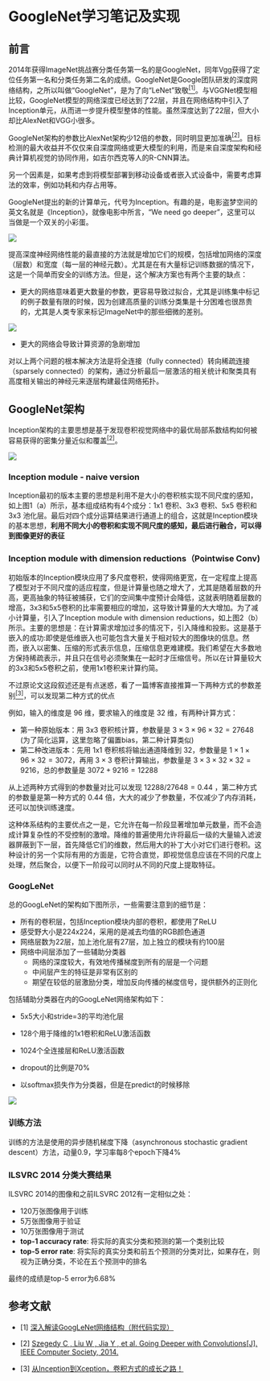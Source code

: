 # GoogleNet学习笔记及实现

## 前言

2014年获得ImageNet挑战赛分类任务第一名的是GoogleNet，同年Vgg获得了定位任务第一名和分类任务第二名的成绩。GoogleNet是Google团队研发的深度网络结构，之所以叫做“GoogleNet”，是为了向“LeNet”致敬[<sup>[1]</sup>](#refer-1)。与VGGNet模型相比较，GoogleNet模型的网络深度已经达到了22层，并且在网络结构中引入了Inception单元，从而进一步提升模型整体的性能。虽然深度达到了22层，但大小却比AlexNet和VGG小很多。

GoogleNet架构的参数比AlexNet架构少12倍的参数，同时明显更加准确[<sup>[2]</sup>](#refer-2)。目标检测的最大收益并不仅仅来自深度网络或更大模型的利用，而是来自深度架构和经典计算机视觉的协同作用，如吉尔西克等人的R-CNN算法。

另一个因素是，如果考虑到将模型部署到移动设备或者嵌入式设备中，需要考虑算法的效率，例如功耗和内存占用等。

GoogleNet提出的新的计算单元，代号为Inception。有趣的是，电影盗梦空间的英文名就是《Inception》，就像电影中所言，“We need go deeper”，这里可以当做是一个双关的小彩蛋。

![](imgs/inception_movie.png)

提高深度神经网络性能的最直接的方法就是增加它们的规模，包括增加网络的深度（层数）和宽度（每一层的神经元数）。尤其是在有大量标记训练数据的情况下，这是一个简单而安全的训练方法。但是，这个解决方案也有两个主要的缺点：

* 更大的网络意味着更大数量的参数，更容易导致过拟合，尤其是训练集中标记的例子数量有限的时候，因为创建高质量的训练分类集是十分困难也很昂贵的，尤其是人类专家来标记ImageNet中的那些细微的差别。

![](imgs/fig1.png)

* 更大的网络会导致计算资源的急剧增加

对以上两个问题的根本解决方法是将全连接（fully connected）转向稀疏连接（sparsely connected）的架构，通过分析最后一层激活的相关统计和聚类具有高度相关输出的神经元来逐层构建最佳网络拓扑。

## GoogleNet架构

Inception架构的主要思想是基于发现卷积视觉网络中的最优局部系数结构如何被容易获得的密集分量近似和覆盖[<sup>[2]</sup>](#refer-2)。

![](imgs/fig2.png)

### Inception module - naive version

Inception最初的版本主要的思想是利用不是大小的卷积核实现不同尺度的感知，如上图1（a）所示，基本组成结构有4个成分：1x1 卷积、3x3 卷积、5x5 卷积和 3x3 池化层。最后对四个成分运算结果进行通道上的组合，这就是Inception模块的基本思想，**利用不同大小的卷积和实现不同尺度的感知，最后进行融合，可以得到图像更好的表征**

### Inception module with dimension reductions（Pointwise Conv)

初始版本的Inception模块应用了多尺度卷积，使得网络更宽，在一定程度上提高了模型对于不同尺度的适应程度，但是计算量也随之增大了，尤其是随着层数的升高，更高抽象的特征被捕获，它们的空间集中度预计会降低，这就表明随着层数的增高，3x3和5x5卷积的比率需要相应的增加，这导致计算量的大大增加。为了减小计算量，引入了Inception module with dimension reductions，如上图2（b）所示。主要的思想是：在计算需求增加过多的情况下，引入降维和投影。这是基于嵌入的成功:即使是低维嵌入也可能包含大量关于相对较大的图像块的信息。然而，嵌入以密集、压缩的形式表示信息，压缩信息更难建模。我们希望在大多数地方保持稀疏表示，并且只在信号必须聚集在一起时才压缩信号。所以在计算量较大的3x3和5x5卷积之前，使用1x1卷积来计算约简。

不过原论文这段叙述还是有点迷惑，看了一篇博客直接推算一下两种方式的参数差别[<sup>[3]</sup>](#refer-3)，可以发现第二种方式的优点

例如，输入的维度是 96 维，要求输入的维度是 32 维，有两种计算方式：

* 第一种原始版本：用 3x3 卷积核计算，参数量是 $3 \times 3 \times 96 \times 32 = 27648$ (为了简化运算，这里忽略了偏置bias，第二种计算类似)
* 第二种改进版本：先用 1x1 卷积核将输出通道降维到 32，参数量是 $1 \times 1 \times 96 \times 32 = 3072$，再用 $3 \times 3$ 卷积计算输出，参数量是 $3 \times 3 \times 32 \times 32 = 9216$，总的参数量是 $3072 + 9216 = 12288$

从上述两种方式得到的参数量对比可以发现 $12288/27648=0.44$ ，第二种方式的参数量是第一种方式的 0.44 倍，大大的减少了参数量，不仅减少了内存消耗，还可以加快训练速度。

这种体系结构的主要优点之一是，它允许在每一阶段显著增加单元数量，而不会造成计算复杂性的不受控制的激增。降维的普遍使用允许将最后一级的大量输入滤波器屏蔽到下一层，首先降低它们的维数，然后用大的补丁大小对它们进行卷积。这种设计的另一个实际有用的方面是，它符合直觉，即视觉信息应该在不同的尺度上处理，然后聚合，以便下一阶段可以同时从不同的尺度上提取特征。

### GoogLeNet

总的GoogLeNet的架构如下图所示，一些需要注意到的细节是：

* 所有的卷积层，包括Inception模块内部的卷积，都使用了ReLU
* 感受野大小是224x224，采用的是减去均值的RGB颜色通道
* 网络层数为22层，加上池化层有27层，加上独立的模块有约100层
* 网络中间层添加了一些辅助分类器
  * 网络的深度较大，有效地传播梯度到所有的层是一个问题
  * 中间层产生的特征是非常有区别的
  * 期望在较低的层激励分类，增加反向传播的梯度信号，提供额外的正则化

包括辅助分类器在内的GoogLeNet网络架构如下：

* 5x5大小和stride=3的平均池化层

* 128个用于降维的1x1卷积和ReLU激活函数
* 1024个全连接层和ReLU激活函数
* dropout的比例是70%
* 以softmax损失作为分类器，但是在predict的时候移除

![](imgs/inceptionoverall.png)

### 训练方法

训练的方法是使用的异步随机梯度下降（asynchronous stochastic gradient descent）方法，动量0.9，学习率每8个epoch下降4%

### ILSVRC 2014 分类大赛结果

ILSVRC 2014的图像和之前ILSVRC 2012有一定相似之处：

* 120万张图像用于训练
* 5万张图像用于验证
* 10万张图像用于测试
* **top-1 accuracy rate**: 将实际的真实分类和预测的第一个类别比较
* **top-5 error rate**: 将实际的真实分类和前五个预测的分类对比，如果存在，则视为正确分类，不论在五个预测中的排名

最终的成绩是top-5 error为6.68%

## 参考文献

<div id="refer-1"></div>

- [1] [深入解读GoogLeNet网络结构（附代码实现）](https://blog.csdn.net/qq_37555071/article/details/108214680?ops_request_misc=%257B%2522request%255Fid%2522%253A%2522162726512216780255241846%2522%252C%2522scm%2522%253A%252220140713.130102334.pc%255Fall.%2522%257D&request_id=162726512216780255241846&biz_id=0&utm_medium=distribute.pc_search_result.none-task-blog-2~all~first_rank_v2~rank_v29-1-108214680.pc_search_result_cache&utm_term=Googlenet&spm=1018.2226.3001.4187)

<div id="refer-2"></div>

- [2] [Szegedy C ,  Liu W ,  Jia Y , et al. Going Deeper with Convolutions[J]. IEEE Computer Society, 2014.](https://arxiv.org/pdf/1409.4842.pdf)

<div id="refer-3"></div>

- [3] [从Inception到Xception，卷积方式的成长之路！](https://blog.csdn.net/qq_37555071/article/details/107835402)





